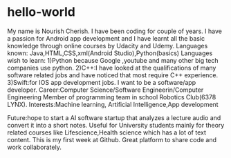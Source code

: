 # hello-world
My name is Nourish Cherish. 
I have been coding for couple of years.
I have a passion for Android app development and I have learnt all the basic knowledge through online courses by Udacity and Udemy.
Languages known: Java,HTML,CSS,xml(Android Studio),Python(basics)
Languages wish to learn:
   1)Python because Google ,youtube and many other big tech companies use python.
   2)C++:I have looked at the qualifications of many software related jobs and have noticed that most require C++ experience.
   3)Swift:for IOS app development jobs.
I want to be a software/app developer. 
Career:Computer Science/Software Engineerin/Computer Engineering
Member of programming team in school Robotics Club(6378 LYNX).
Interests:Machine learning, Artificial Intelligence,App development

Future:hope to start a AI software startup that analyzes a lecture audio and convert it into a short notes.
Useful for University students mainly for theory related courses like Lifescience,Health science which has a lot of text content.
This is my first week at Github.
Great platform to share code and work collaborately.

